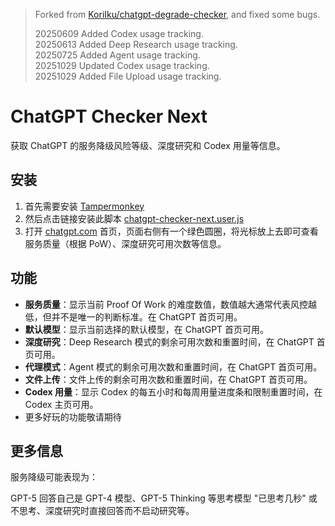 > Forked from [KoriIku/chatgpt-degrade-checker](https://github.com/KoriIku/chatgpt-degrade-checker), and fixed some bugs.
>
> 20250609 Added Codex usage tracking.<br>
> 20250613 Added Deep Research usage tracking.<br>
> 20250725 Added Agent usage tracking.<br>
> 20251029 Updated Codex usage tracking.<br>
> 20251029 Added File Upload usage tracking.

# ChatGPT Checker Next

获取 ChatGPT 的服务降级风险等级、深度研究和 Codex 用量等信息。

## 安装

1. 首先需要安装 [Tampermonkey](https://www.tampermonkey.net)
2. 然后点击链接安装此脚本 [chatgpt-checker-next.user.js](https://github.com/zetaloop/chatgpt-checker-next/raw/refs/heads/main/chatgpt-checker-next.user.js)
3. 打开 [chatgpt.com](https://chatgpt.com) 首页，页面右侧有一个绿色圆圈，将光标放上去即可查看服务质量（根据 PoW）、深度研究可用次数等信息。

## 功能

- **服务质量**：显示当前 Proof Of Work 的难度数值，数值越大通常代表风控越低，但并不是唯一的判断标准。在 ChatGPT 首页可用。
- **默认模型**：显示当前选择的默认模型，在 ChatGPT 首页可用。
- **深度研究**：Deep Research 模式的剩余可用次数和重置时间，在 ChatGPT 首页可用。
- **代理模式**：Agent 模式的剩余可用次数和重置时间，在 ChatGPT 首页可用。
- **文件上传**：文件上传的剩余可用次数和重置时间，在 ChatGPT 首页可用。
- **Codex 用量**：显示 Codex 的每五小时和每周用量进度条和限制重置时间，在 Codex 主页可用。
- 更多好玩的功能敬请期待

## 更多信息

服务降级可能表现为：

GPT-5 回答自己是 GPT-4 模型、GPT-5 Thinking 等思考模型 "已思考几秒" 或不思考、深度研究时直接回答而不启动研究等。
